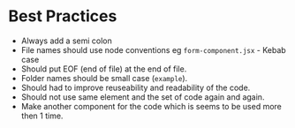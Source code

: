 # Best Practices

- Always add a semi colon
- File names should use node conventions eg `form-component.jsx` - Kebab case
- Should put EOF (end of file) at the end of file.
- Folder names should be small case (`example`).
- Should had to improve reuseability and readability of the code.
- Should not use same element and the set of code again and again.
- Make another component for the code which is seems to be used more then 1 time.